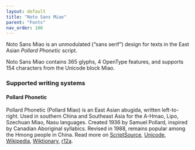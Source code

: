 ```yaml
---
layout: default
title: "Noto Sans Miao"
parent: "Fonts"
nav_order: 100
---
```

Noto Sans Miao is an unmodulated (“sans serif”) design for texts in the East Asian _Pollard Phonetic_ script. 

Noto Sans Miao contains 365 glyphs, 4 OpenType features, and supports 154 characters from the Unicode block Miao.


### Supported writing systems


#### Pollard Phonetic

Pollard Phonetic (Pollard Miao) is an East Asian abugida, written left-to-right. Used in southern China and Southeast Asia for the A-Hmao, Lipo, Szechuan Miao, Nasu languages. Created 1936 by Samuel Pollard, inspired by Canadian Aboriginal syllabics. Revised in 1988, remains popular among the Hmong people in China. Read more on [ScriptSource](https://scriptsource.org/scr/Plrd), [Unicode](https://www.unicode.org/versions/Unicode13.0.0/ch18.pdf#G42236), [Wikipedia](https://en.wikipedia.org/wiki/ISO_15924:Plrd), [Wiktionary](https://en.wiktionary.org/wiki/Category:Pollard_script), [r12a](https://r12a.github.io/scripts/links?iso=Plrd).

